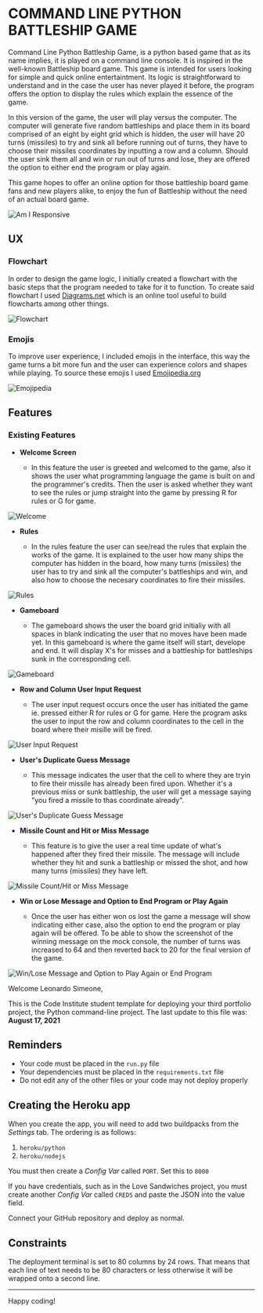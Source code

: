 # COMMAND LINE PYTHON BATTLESHIP GAME

Command Line Python Battleship Game, is a python based game that as its name implies, it is played on a command line console. It is inspired in the well-known Battleship board game. This game is intended for users looking for simple and quick online entertaintment. Its logic is straightforward to understand and in the case the user has never played it before, the program offers the option to display the rules which explain the essence of the game.

In this version of the game, the user will play versus the computer. The computer will generate five random battleships and place them in its board comprised of an eight by eight grid which is hidden, the user will have 20 turns (missiles) to try and sink all before running out of turns, they have to choose their missiles coordinates by inputting a row and a column. Should the user sink them all and win or run out of turns and lose, they are offered the option to either end the program or play again.

This game hopes to offer an online option for those battleship board game fans and new players alike, to enjoy the fun of Battleship without the need of an actual board game.

![Am I Responsive](documentation/am-i-responsive.png)

## UX

### Flowchart

In order to design the game logic, I initially created a flowchart with the basic steps that the program needed to take for it to function. To create said flowchart I used [Diagrams.net](https://app.diagrams.net/) which is an online tool useful to build flowcharts among other things.

![Flowchart](documentation/game-flowchart.png)

### Emojis

To improve user experience, I included emojis in the interface, this way the game turns a bit more fun and the user can experience colors and shapes while playing. To source these emojis I used [Emojipedia.org](https://emojipedia.org/)

![Emojipedia](documentation/emojipedia.png)

## Features

### Existing Features

- **Welcome Screen**

    - In this feature the user is greeted and welcomed to the game, also it shows the user what programming language the game is built on and the programmer's credits. Then the user is asked whether they want to see the rules or jump straight into the game by pressing R for rules or G for game.

![Welcome](documentation/welcome-message.png)

- **Rules**

    - In the rules feature the user can see/read the rules that explain the works of the game. It is explained to the user how many ships the computer has hidden in the board, how many turns (missiles) the user has to try and sink all the computer's battleships and win, and also how to choose the necesary coordinates to fire their missiles.

![Rules](documentation/rules.png)

- **Gameboard**

    - The gameboard shows the user the board grid initialiy with all spaces in blank indicating the user that no moves have been made yet. In this gameboard is where the game itself will start, develope and end. It will display X's for misses and a battleship for battleships sunk in the corresponding cell.

![Gameboard](documentation/gameboard.png)

- **Row and Column User Input Request**

    - The user input request occurs once the user has initiated the game ie. pressed either R for rules or G for game. Here the program asks the user to input the row and column coordinates to the cell in the board where their misille will be fired.

![User Input Request](documentation/user-input-request.png)

- **User's Duplicate Guess Message**

    - This message indicates the user that the cell to where they are tryin to fire their missile has already been fired upon. Whether it's a previous miss or sunk battleship, the user will get a message saying "you fired a missile to thas coordinate already".

![User's Duplicate Guess Message](documentation/user-duplicate-guess-message.png)

- **Missile Count and Hit or Miss Message**

    - This feature is to give the user a real time update of what's happened after they fired their missile. The message will include whether they hit and sunk a battleship or missed the shot, and how many turns (missiles) they have left.

![Missile Count/Hit or Miss Message](documentation/missile-count-hit-miss-message.png)

- **Win or Lose Message and Option to End Program or Play Again**

    - Once the user has either won os lost the game a message will show indicating either case, also the option to end the program or play again will be offered. To be able to show the screenshot of the winning message on the mock console, the number of turns was increased to 64 and then reverted back to 20 for the final version of the game.

![Win/Lose Message and Option to Play Again or End Program](documentation/win-lose-message-option-play-again.png)

Welcome Leonardo Simeone,

This is the Code Institute student template for deploying your third portfolio project, the Python command-line project. The last update to this file was: **August 17, 2021**

## Reminders

* Your code must be placed in the `run.py` file
* Your dependencies must be placed in the `requirements.txt` file
* Do not edit any of the other files or your code may not deploy properly

## Creating the Heroku app

When you create the app, you will need to add two buildpacks from the _Settings_ tab. The ordering is as follows:

1. `heroku/python`
2. `heroku/nodejs`

You must then create a _Config Var_ called `PORT`. Set this to `8000`

If you have credentials, such as in the Love Sandwiches project, you must create another _Config Var_ called `CREDS` and paste the JSON into the value field.

Connect your GitHub repository and deploy as normal.

## Constraints

The deployment terminal is set to 80 columns by 24 rows. That means that each line of text needs to be 80 characters or less otherwise it will be wrapped onto a second line.

-----
Happy coding!